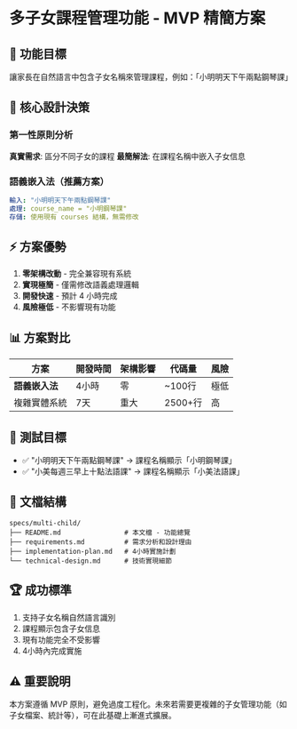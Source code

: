 # 多子女課程管理功能 - MVP 精簡方案

## 🎯 功能目標

讓家長在自然語言中包含子女名稱來管理課程，例如：「小明明天下午兩點鋼琴課」

## 🚀 核心設計決策

### 第一性原則分析
**真實需求**: 區分不同子女的課程
**最簡解法**: 在課程名稱中嵌入子女信息

### 語義嵌入法（推薦方案）
```yaml
輸入: "小明明天下午兩點鋼琴課"
處理: course_name = "小明鋼琴課"
存儲: 使用現有 courses 結構，無需修改
```

## ⚡ 方案優勢

1. **零架構改動** - 完全兼容現有系統
2. **實現極簡** - 僅需修改語義處理邏輯
3. **開發快速** - 預計 4 小時完成
4. **風險極低** - 不影響現有功能

## 📊 方案對比

| 方案 | 開發時間 | 架構影響 | 代碼量 | 風險 |
|------|---------|---------|--------|------|
| **語義嵌入法** | 4小時 | 零 | ~100行 | 極低 |
| 複雜實體系統 | 7天 | 重大 | 2500+行 | 高 |

## 🎯 測試目標

- ✅ "小明明天下午兩點鋼琴課" → 課程名稱顯示「小明鋼琴課」
- ✅ "小美每週三早上十點法語課" → 課程名稱顯示「小美法語課」

## 📁 文檔結構

```
specs/multi-child/
├── README.md                # 本文檔 - 功能總覽
├── requirements.md          # 需求分析和設計理由
├── implementation-plan.md   # 4小時實施計劃
└── technical-design.md      # 技術實現細節
```

## 🏆 成功標準

1. 支持子女名稱自然語言識別
2. 課程顯示包含子女信息
3. 現有功能完全不受影響
4. 4小時內完成實施

## ⚠️ 重要說明

本方案遵循 MVP 原則，避免過度工程化。未來若需要更複雜的子女管理功能（如子女檔案、統計等），可在此基礎上漸進式擴展。